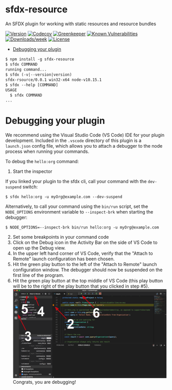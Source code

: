 sfdx-resource
===========

An SFDX plugin for working with static resources and resource bundles

[![Version](https://img.shields.io/npm/v/sfdx-respource.svg)](https://npmjs.org/package/sfdx-resource)
[![Codecov](https://codecov.io/gh/dancinllama/sfdx-resource/branch/master/graph/badge.svg)](https://codecov.io/gh/dancinllama/sfdx-bundle)
[![Greenkeeper](https://badges.greenkeeper.io/dancinllama/sfdx-resource.svg)](https://greenkeeper.io/)
[![Known Vulnerabilities](https://snyk.io/test/github/dancinllama/sfdx-resource/badge.svg)](https://snyk.io/test/github/dancinllama/sfdx-resource)
[![Downloads/week](https://img.shields.io/npm/dw/sfdx-resource.svg)](https://npmjs.org/package/sfdx-resource)
[![License](https://img.shields.io/npm/l/sfdx-resource.svg)](https://github.com/dancinllama/sfdx-resource/blob/master/package.json)

<!-- toc -->
* [Debugging your plugin](#debugging-your-plugin)
<!-- tocstop -->
<!-- install -->
<!-- usage -->
```sh-session
$ npm install -g sfdx-resource
$ sfdx COMMAND
running command...
$ sfdx (-v|--version|version)
sfdx-rsource/0.0.1 win32-x64 node-v10.15.1
$ sfdx --help [COMMAND]
USAGE
  $ sfdx COMMAND
...
```
<!-- usagestop -->
<!-- commands -->

<!-- commandsstop -->
<!-- debugging-your-plugin -->
# Debugging your plugin
We recommend using the Visual Studio Code (VS Code) IDE for your plugin development. Included in the `.vscode` directory of this plugin is a `launch.json` config file, which allows you to attach a debugger to the node process when running your commands.

To debug the `hello:org` command: 
1. Start the inspector
  
If you linked your plugin to the sfdx cli, call your command with the `dev-suspend` switch: 
```sh-session
$ sfdx hello:org -u myOrg@example.com --dev-suspend
```
  
Alternatively, to call your command using the `bin/run` script, set the `NODE_OPTIONS` environment variable to `--inspect-brk` when starting the debugger:
```sh-session
$ NODE_OPTIONS=--inspect-brk bin/run hello:org -u myOrg@example.com
```

2. Set some breakpoints in your command code
3. Click on the Debug icon in the Activity Bar on the side of VS Code to open up the Debug view.
4. In the upper left hand corner of VS Code, verify that the "Attach to Remote" launch configuration has been chosen.
5. Hit the green play button to the left of the "Attach to Remote" launch configuration window. The debugger should now be suspended on the first line of the program. 
6. Hit the green play button at the top middle of VS Code (this play button will be to the right of the play button that you clicked in step #5).
<br><img src=".images/vscodeScreenshot.png" width="480" height="278"><br>
Congrats, you are debugging!
